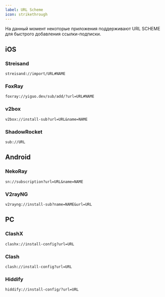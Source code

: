 ```yaml
---
label: URL Scheme
icon: strikethrough
---
```

На данный момент некоторые приложения поддерживают URL SCHEME для быстрого добавления ссылки-подписки.

## iOS

### Streisand

```
streisand://import/URL#NAME
```

### FoxRay

```
foxray://yiguo.dev/sub/add/?url=URL#NAME
```

### v2box

```
v2box://install-sub?url=URL&name=NAME
```

### ShadowRocket

```
sub://URL
```

## Android

### NekoRay

```
sn://subscription?url=URL&name=NAME
```

### V2rayNG

```
v2rayng://install-sub?name=NAME&url=URL
```

## PC

### ClashX

```
clashx://install-config?url=URL
```

### Clash

```
clash://install-config?url=URL
```

### Hiddify
```
hiddify://install-config/?url=URL
```